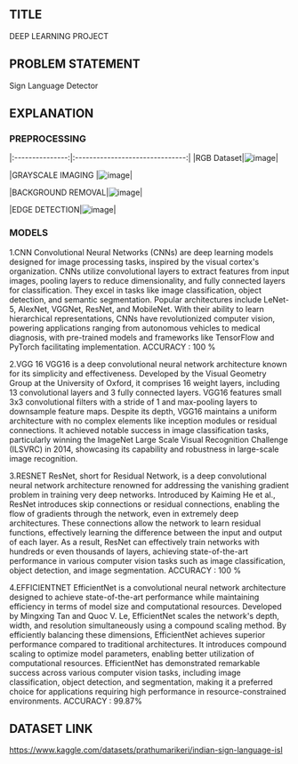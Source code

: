 ## TITLE
DEEP LEARNING PROJECT
## PROBLEM STATEMENT
Sign Language Detector
## EXPLANATION
### PREPROCESSING
|:---------------:|:-------------------------------:|
|RGB Dataset|![image](https://github.com/siyagampawar/Sign-Language-Detector/assets/115725393/3bed6f21-69e7-4d14-b217-f193cc9e99d9)|

|GRAYSCALE IMAGING |![image](https://github.com/siyagampawar/Sign-Language-Detector/assets/115725393/d5d5625e-7c87-4683-8746-8ded011ab896)|

|BACKGROUND REMOVAL|![image](https://github.com/siyagampawar/Sign-Language-Detector/assets/115725393/6db68539-e9d7-4f7c-87f7-d61683e951d9)|

|EDGE DETECTION|![image](https://github.com/siyagampawar/Sign-Language-Detector/assets/115725393/566d5c21-70ea-4b9d-b691-4c7dcbdccc4f)|

### MODELS

1.CNN
Convolutional Neural Networks (CNNs) are deep learning models designed for image processing tasks, inspired by the visual cortex's organization. CNNs utilize convolutional layers to extract features from input images, pooling layers to reduce dimensionality, and fully connected layers for classification. They excel in tasks like image classification, object detection, and semantic segmentation. Popular architectures include LeNet-5, AlexNet, VGGNet, ResNet, and MobileNet. With their ability to learn hierarchical representations, CNNs have revolutionized computer vision, powering applications ranging from autonomous vehicles to medical diagnosis, with pre-trained models and frameworks like TensorFlow and PyTorch facilitating implementation.
ACCURACY : 100 %

2.VGG 16
VGG16 is a deep convolutional neural network architecture known for its simplicity and effectiveness. Developed by the Visual Geometry Group at the University of Oxford, it comprises 16 weight layers, including 13 convolutional layers and 3 fully connected layers. VGG16 features small 3x3 convolutional filters with a stride of 1 and max-pooling layers to downsample feature maps. Despite its depth, VGG16 maintains a uniform architecture with no complex elements like inception modules or residual connections. It achieved notable success in image classification tasks, particularly winning the ImageNet Large Scale Visual Recognition Challenge (ILSVRC) in 2014, showcasing its capability and robustness in large-scale image recognition.

3.RESNET
ResNet, short for Residual Network, is a deep convolutional neural network architecture renowned for addressing the vanishing gradient problem in training very deep networks. Introduced by Kaiming He et al., ResNet introduces skip connections or residual connections, enabling the flow of gradients through the network, even in extremely deep architectures. These connections allow the network to learn residual functions, effectively learning the difference between the input and output of each layer. As a result, ResNet can effectively train networks with hundreds or even thousands of layers, achieving state-of-the-art performance in various computer vision tasks such as image classification, object detection, and image segmentation.
ACCURACY : 100 %

4.EFFICIENTNET
EfficientNet is a convolutional neural network architecture designed to achieve state-of-the-art performance while maintaining efficiency in terms of model size and computational resources. Developed by Mingxing Tan and Quoc V. Le, EfficientNet scales the network's depth, width, and resolution simultaneously using a compound scaling method. By efficiently balancing these dimensions, EfficientNet achieves superior performance compared to traditional architectures. It introduces compound scaling to optimize model parameters, enabling better utilization of computational resources. EfficientNet has demonstrated remarkable success across various computer vision tasks, including image classification, object detection, and segmentation, making it a preferred choice for applications requiring high performance in resource-constrained environments.
ACCURACY : 99.87%


## DATASET LINK
https://www.kaggle.com/datasets/prathumarikeri/indian-sign-language-isl


